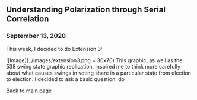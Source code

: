 ## Understanding Polarization through Serial Correlation
### September 13, 2020
This week, I decided to do Extension 3:

![Image](../images/extension3.png = 30x70)
This graphic, as well as the 538 swing state graphic replication, inspired me to think more carefully about what causes swings in voting share in a particular state from election to election. I decided to ask a basic question: do

[Back to main page](https://hwsimpson33.github.io/pres2020/)
